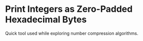 Print Integers as Zero-Padded Hexadecimal Bytes
===============================================
Quick tool used while exploring number compression algorithms.
